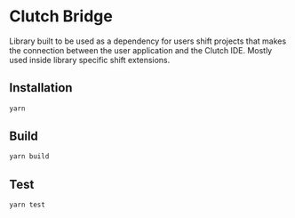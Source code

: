 # Clutch Bridge

Library built to be used as a dependency for users shift projects that makes the connection between the user application and the Clutch IDE. Mostly used inside library specific shift extensions.

## Installation

```bash
yarn
```

## Build

```bash
yarn build
```

## Test

```bash
yarn test
```
